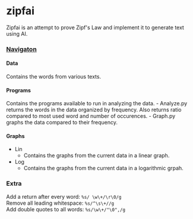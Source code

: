 # zipfai
Zipfai is an attempt to prove Zipf's Law and implement it to generate text using AI. 


### <ins> Navigaton </ins>
#### Data
Contains the words from various texts.  

#### Programs
Contains the programs available to run in analyzing the data.
    - Analyze.py returns the words in the data organized by frequency. Also returns ratio compared to most used word and number of occurences.
    - Graph.py graphs the data compared to their frequency.
  
#### Graphs  
- Lin  
    - Contains the graphs from the current data in a linear graph.  
- Log  
    - Contains the graphs from the current data in a logarithmic grpah.  
  
### Extra   
Add a return after every word: ```%s/ \w\+/\r\0/g```  
Remove all leading whitespace: ```%s/^\s\+//g```  
Add double quotes to all words: ```%s/\w\+/"\0",/g```  
